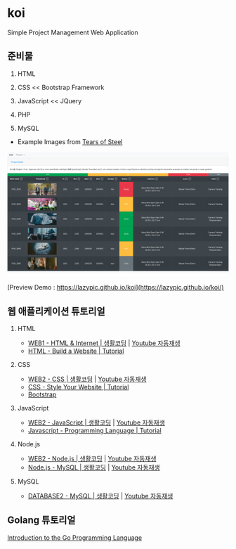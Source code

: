 # koi
Simple Project Management Web Application

## 준비물

1. HTML

1. CSS << Bootstrap Framework

1. JavaScript << JQuery

1. PHP

1. MySQL

- Example Images from [Tears of Steel](https://media.xiph.org/tearsofsteel/)

![Preview](img/preview2.png)

[Preview Demo : https://lazypic.github.io/koi](https://lazypic.github.io/koi/)

## 웹 애플리케이션 튜토리얼

1. HTML
    - [WEB1 - HTML & Internet | 생활코딩](https://opentutorials.org/course/3084) | [Youtube 자동재생](https://www.youtube.com/playlist?list=PLuHgQVnccGMDZP7FJ_ZsUrdCGH68ppvPb)
    - [HTML - Build a Website | Tutorial](https://www.youtube.com/playlist?list=PLLAZ4kZ9dFpMSXUYwxDFOvyxlssug29Fu)

1. CSS
    - [WEB2 - CSS | 생활코딩](https://opentutorials.org/course/3086) | [Youtube 자동재생](https://www.youtube.com/playlist?list=PLuHgQVnccGMAnWgUYiAW2cTzSBywFO75B)
    - [CSS - Style Your Website | Tutorial](https://www.youtube.com/playlist?list=PLLAZ4kZ9dFpNO7ScZFr-WTmtcBY3AN1M7)
    - [Bootstrap](https://getbootstrap.com/)

1. JavaScript
    - [WEB2 - JavaScript | 생활코딩](https://opentutorials.org/course/3085) | [Youtube 자동재생](https://www.youtube.com/playlist?list=PLuHgQVnccGMBB348PWRN0fREzYcYgFybf)
    - [Javascript - Programming Language | Tutorial](https://www.youtube.com/playlist?list=PLLAZ4kZ9dFpPQbcrA-SzALJeFm23tPrAI)

1. Node.js
    - [WEB2 - Node.js | 생활코딩](https://opentutorials.org/course/3332) | [Youtube 자동재생](https://www.youtube.com/playlist?list=PLuHgQVnccGMA9QQX5wqj6ThK7t2tsGxjm)
    - [Node.js - MySQL | 생활코딩](https://opentutorials.org/course/3347) | [Youtube 자동재생](https://www.youtube.com/playlist?list=PLuHgQVnccGMAicFFRh8vFFFtLLlNojWUh)

1. MySQL
    - [DATABASE2 - MySQL | 생활코딩](https://opentutorials.org/course/3161) | [Youtube 자동재생](https://www.youtube.com/playlist?list=PLuHgQVnccGMCgrP_9HL3dAcvdt8qOZxjW)

## Golang 튜토리얼

[Introduction to the Go Programming Language](https://pythonprogramming.net/go/introduction-go-language-programming-tutorial/)

